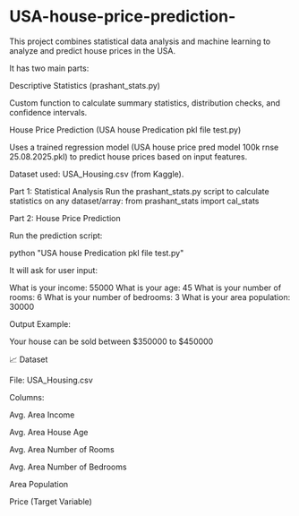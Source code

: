 # USA-house-price-prediction-
This project combines statistical data analysis and machine learning to analyze and predict house prices in the USA.

It has two main parts:

Descriptive Statistics (prashant_stats.py)

Custom function to calculate summary statistics, distribution checks, and confidence intervals.

House Price Prediction (USA house Predication pkl file test.py)

Uses a trained regression model (USA house price pred model 100k rnse 25.08.2025.pkl) to predict house prices based on input features.

Dataset used: USA_Housing.csv (from Kaggle).


Part 1: Statistical Analysis
Run the prashant_stats.py script to calculate statistics on any dataset/array:
from prashant_stats import cal_stats

Part 2: House Price Prediction

Run the prediction script:

python "USA house Predication pkl file test.py"


It will ask for user input:

What is your income: 55000
What is your age: 45
What is your number of rooms: 6
What is your number of bedrooms: 3
What is your area population: 30000


Output Example:

Your house can be sold between $350000 to $450000

📈 Dataset

File: USA_Housing.csv

Columns:

Avg. Area Income

Avg. Area House Age

Avg. Area Number of Rooms

Avg. Area Number of Bedrooms

Area Population

Price (Target Variable)
